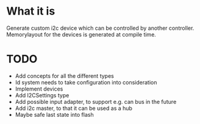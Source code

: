 # What it is

Generate custom i2c device which can be controlled by another controller.
Memorylayout for the devices is generated at compile time.

# TODO

- Add concepts for all the different types
- Id system needs to take configuration into consideration
- Implement devices
- Add I2CSettings type
- Add possible input adapter, to support e.g. can bus in the future
- Add i2c master, to that it can be used as a hub
- Maybe safe last state into flash